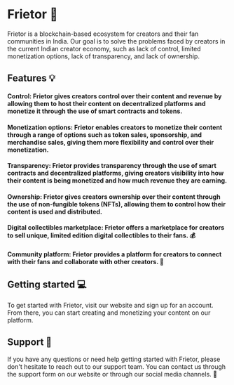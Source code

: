 # Frietor 🚀
Frietor is a blockchain-based ecosystem for creators and their fan communities in India. Our goal is to solve the problems faced by creators in the current Indian creator economy, such as lack of control, limited monetization options, lack of transparency, and lack of ownership.

## Features 💡
#### Control: Frietor gives creators control over their content and revenue by allowing them to host their content on decentralized platforms and monetize it through the use of smart contracts and tokens.
#### Monetization options: Frietor enables creators to monetize their content through a range of options such as token sales, sponsorship, and merchandise sales, giving them more flexibility and control over their monetization.
#### Transparency: Frietor provides transparency through the use of smart contracts and decentralized platforms, giving creators visibility into how their content is being monetized and how much revenue they are earning.
#### Ownership: Frietor gives creators ownership over their content through the use of non-fungible tokens (NFTs), allowing them to control how their content is used and distributed.
#### Digital collectibles marketplace: Frietor offers a marketplace for creators to sell unique, limited edition digital collectibles to their fans. 💰
#### Community platform: Frietor provides a platform for creators to connect with their fans and collaborate with other creators. 🤝

## Getting started 💻
To get started with Frietor, visit our website and sign up for an account. From there, you can start creating and monetizing your content on our platform.

## Support 🙏
If you have any questions or need help getting started with Frietor, please don't hesitate to reach out to our support team. You can contact us through the support form on our website or through our social media channels. 🤗
